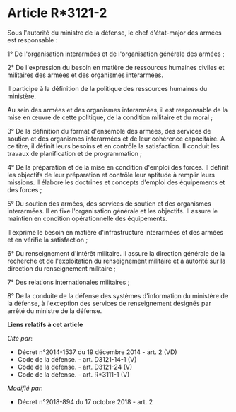 # Article R*3121-2

Sous l'autorité du ministre de la défense, le chef d'état-major des armées est responsable :

1° De l'organisation interarmées et de l'organisation générale des armées ;

2° De l'expression du besoin en matière de ressources humaines civiles et militaires des armées et des organismes
interarmées.

Il participe à la définition de la politique des ressources humaines du ministère.

Au sein des armées et des organismes interarmées, il est responsable de la mise en œuvre de cette politique, de la condition
militaire et du moral ;

3° De la définition du format d'ensemble des armées, des services de soutien et des organismes interarmées et de leur
cohérence capacitaire. A ce titre, il définit leurs besoins et en contrôle la satisfaction. Il conduit les travaux de
planification et de programmation ;

4° De la préparation et de la mise en condition d'emploi des forces. Il définit les objectifs de leur préparation et contrôle
leur aptitude à remplir leurs missions. Il élabore les doctrines et concepts d'emploi des équipements et des forces ;

5° Du soutien des armées, des services de soutien et des organismes interarmées. Il en fixe l'organisation générale et les
objectifs. Il assure le maintien en condition opérationnelle des équipements.

Il exprime le besoin en matière d'infrastructure interarmées et des armées et en vérifie la satisfaction ;

6° Du renseignement d'intérêt militaire. Il assure la direction générale de la recherche et de l'exploitation du
renseignement militaire et a autorité sur la direction du renseignement militaire ;

7° Des relations internationales militaires ;

8° De la conduite de la défense des systèmes d'information du ministère de la défense, à l'exception des services de
renseignement désignés par arrêté du ministre de la défense.

**Liens relatifs à cet article**

_Cité par_:

  - Décret n°2014-1537 du 19 décembre 2014 - art. 2 (VD)
  - Code de la défense. - art. D3121-14-1 (V)
  - Code de la défense. - art. D3121-24 (V)
  - Code de la défense. - art. R*3111-1 (V)

_Modifié par_:

  - Décret n°2018-894 du 17 octobre 2018 - art. 2
